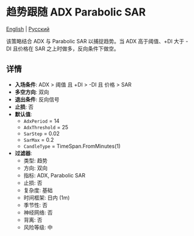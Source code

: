 # 趋势跟随 ADX Parabolic SAR
[English](README.md) | [Русский](README_ru.md)

该策略结合 ADX 与 Parabolic SAR 以捕捉趋势。当 ADX 高于阈值、+DI 大于 -DI 且价格在 SAR 之上时做多，反向条件下做空。

## 详情

- **入场条件**: ADX > 阈值 且 +DI > -DI 且 价格 > SAR
- **多空方向**: 双向
- **退出条件**: 反向信号
- **止损**: 否
- **默认值**:
  - `AdxPeriod` = 14
  - `AdxThreshold` = 25
  - `SarStep` = 0.02
  - `SarMax` = 0.2
  - `CandleType` = TimeSpan.FromMinutes(1)
- **过滤器**:
  - 类型: 趋势
  - 方向: 双向
  - 指标: ADX, Parabolic SAR
  - 止损: 否
  - 复杂度: 基础
  - 时间框架: 日内 (1m)
  - 季节性: 否
  - 神经网络: 否
  - 背离: 否
  - 风险等级: 中
